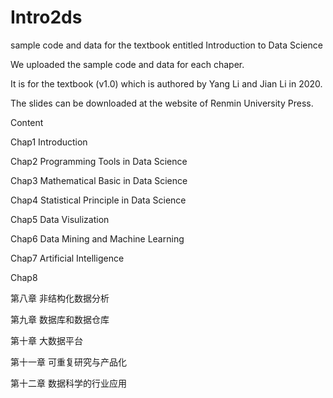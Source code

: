 # Intro2ds
sample code and data for the textbook entitled Introduction to Data Science

We uploaded the sample code and data for each chaper.

It is for the textbook (v1.0) which is authored by Yang Li and Jian Li in 2020.

The slides can be downloaded at the website of Renmin University Press.

Content

Chap1 Introduction

Chap2 Programming Tools in Data Science

Chap3 Mathematical Basic in Data Science

Chap4 Statistical Principle in Data Science

Chap5 Data Visulization

Chap6 Data Mining and Machine Learning

Chap7 Artificial Intelligence

Chap8 





第八章 非结构化数据分析

第九章 数据库和数据仓库

第十章 大数据平台

第十一章 可重复研究与产品化

第十二章 数据科学的行业应用
